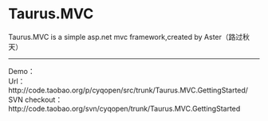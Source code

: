 # Taurus.MVC
Taurus.MVC is a simple asp.net mvc framework,created by Aster（路过秋天）
<hr />
Demo：<br />
Url：http://code.taobao.org/p/cyqopen/src/trunk/Taurus.MVC.GettingStarted/<br />
SVN checkout：http://code.taobao.org/svn/cyqopen/trunk/Taurus.MVC.GettingStarted
